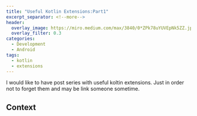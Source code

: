 ```yaml
---
title: "Useful Kotlin Extensions:Part1"
excerpt_separator: <!--more-->
header:
  overlay_image: https://miro.medium.com/max/3840/0*ZPk78uYUVEpNk5ZZ.jpg
  overlay_filter: 0.3
categories:
  - Development
  - Android
tags:
  - kotlin
  - extensions
---
```


I would like to have post series with useful koltin extensions. Just in order not to forget them and  may be link someone sometime.
<!--more-->


## Context

<script src="https://gist.github.com/victorbrndls/3f0b031ed5a6cda4aae2f9376618699a.js"></script>
